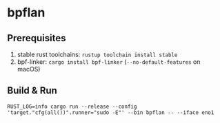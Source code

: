 # bpflan

## Prerequisites

1. stable rust toolchains: `rustup toolchain install stable`
1. bpf-linker: `cargo install bpf-linker` (`--no-default-features` on macOS)

## Build & Run

```shell
RUST_LOG=info cargo run --release --config 'target."cfg(all())".runner="sudo -E"' --bin bpflan -- --iface eno1
```
